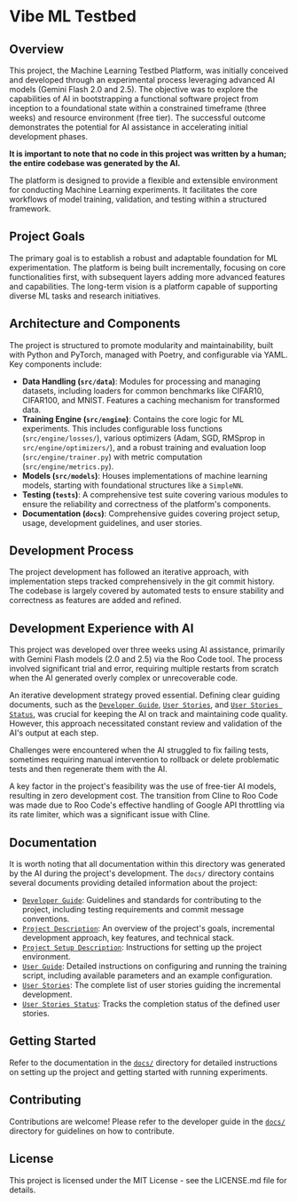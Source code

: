 # Vibe ML Testbed

## Overview

This project, the Machine Learning Testbed Platform, was initially conceived and developed through an experimental process leveraging advanced AI models (Gemini Flash 2.0 and 2.5). The objective was to explore the capabilities of AI in bootstrapping a functional software project from inception to a foundational state within a constrained timeframe (three weeks) and resource environment (free tier). The successful outcome demonstrates the potential for AI assistance in accelerating initial development phases.

**It is important to note that no code in this project was written by a human; the entire codebase was generated by the AI.**

The platform is designed to provide a flexible and extensible environment for conducting Machine Learning experiments. It facilitates the core workflows of model training, validation, and testing within a structured framework.

## Project Goals

The primary goal is to establish a robust and adaptable foundation for ML experimentation. The platform is being built incrementally, focusing on core functionalities first, with subsequent layers adding more advanced features and capabilities. The long-term vision is a platform capable of supporting diverse ML tasks and research initiatives.

## Architecture and Components

The project is structured to promote modularity and maintainability, built with Python and PyTorch, managed with Poetry, and configurable via YAML. Key components include:

-   **Data Handling (`src/data`)**: Modules for processing and managing datasets, including loaders for common benchmarks like CIFAR10, CIFAR100, and MNIST. Features a caching mechanism for transformed data.
-   **Training Engine (`src/engine`)**: Contains the core logic for ML experiments. This includes configurable loss functions (`src/engine/losses/`), various optimizers (Adam, SGD, RMSprop in `src/engine/optimizers/`), and a robust training and evaluation loop (`src/engine/trainer.py`) with metric computation (`src/engine/metrics.py`).
-   **Models (`src/models`)**: Houses implementations of machine learning models, starting with foundational structures like a `SimpleNN`.
-   **Testing (`tests`)**: A comprehensive test suite covering various modules to ensure the reliability and correctness of the platform's components.
-   **Documentation (`docs`)**: Comprehensive guides covering project setup, usage, development guidelines, and user stories.

## Development Process

The project development has followed an iterative approach, with implementation steps tracked comprehensively in the git commit history. The codebase is largely covered by automated tests to ensure stability and correctness as features are added and refined.

## Development Experience with AI

This project was developed over three weeks using AI assistance, primarily with Gemini Flash models (2.0 and 2.5) via the Roo Code tool. The process involved significant trial and error, requiring multiple restarts from scratch when the AI generated overly complex or unrecoverable code.

An iterative development strategy proved essential. Defining clear guiding documents, such as the [`Developer Guide`](docs/developer_guide.md), [`User Stories`](docs/user_stories.md), and [`User Stories Status`](docs/user_stories_status.md), was crucial for keeping the AI on track and maintaining code quality. However, this approach necessitated constant review and validation of the AI's output at each step.

Challenges were encountered when the AI struggled to fix failing tests, sometimes requiring manual intervention to rollback or delete problematic tests and then regenerate them with the AI.

A key factor in the project's feasibility was the use of free-tier AI models, resulting in zero development cost. The transition from Cline to Roo Code was made due to Roo Code's effective handling of Google API throttling via its rate limiter, which was a significant issue with Cline.

## Documentation

It is worth noting that all documentation within this directory was generated by the AI during the project's development.
The `docs/` directory contains several documents providing detailed information about the project:

-   [`Developer Guide`](docs/developer_guide.md): Guidelines and standards for contributing to the project, including testing requirements and commit message conventions.
-   [`Project Description`](docs/project_description.md): An overview of the project's goals, incremental development approach, key features, and technical stack.
-   [`Project Setup Description`](docs/project_setup_description.md): Instructions for setting up the project environment.
-   [`User Guide`](docs/user_guide.md): Detailed instructions on configuring and running the training script, including available parameters and an example configuration.
-   [`User Stories`](docs/user_stories.md): The complete list of user stories guiding the incremental development.
-   [`User Stories Status`](docs/user_stories_status.md): Tracks the completion status of the defined user stories.

## Getting Started

Refer to the documentation in the [`docs/`](docs/) directory for detailed instructions on setting up the project and getting started with running experiments.

## Contributing

Contributions are welcome! Please refer to the developer guide in the [`docs/`](docs/) directory for guidelines on how to contribute.

## License

This project is licensed under the MIT License - see the LICENSE.md file for details.